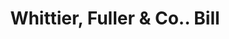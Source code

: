 ---
doi: 10.7916/D8BC59H8
date_other: '1890'
date_other_textual: 1890-1899
form: printed ephemera
genre:
- Invoices
name:
- Whittier, Fuller & Co.
object_in_context_url: https://biggert.cul.columbia.edu/items/view/ave_biggert_00017
subject_hierarchical_geographic:
- Sacramento, California, United States
subject_name:
- Whittier, Fuller & Co.
title: Whittier, Fuller & Co.. Bill
sort_title: Whittier, Fuller & Co.. Bill
call_number: ave_biggert_00017
coordinates:
- 38.55555555555555,-121.46888888888888
pid: ave_biggert_00017
identifiers: ave_biggert_00017
thumbnail: https://derivativo-1.library.columbia.edu/iiif/2/ldpd:342770/full/!256,256/0/native.jpg
permalink: /biggert/ave_biggert_00017/
layout: iiif-image-page
---